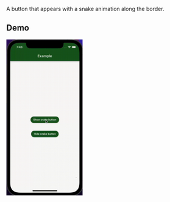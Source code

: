 A button that appears with a snake animation along the border.

## Demo

<img src="https://github.com/CarmineToriello95/snake_button/raw/master/assets/snake_button_demo.gif" alt="drawing" width="200"/>

